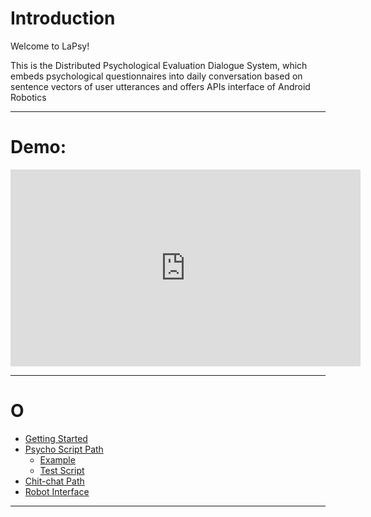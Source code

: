 # Introduction

Welcome to LaPsy!

This is the Distributed Psychological Evaluation Dialogue System, which embeds psychological questionnaires into daily conversation based on sentence vectors of user utterances and offers APIs interface of Android Robotics

---

# Demo:

<iframe width="560" height="315" src="https://www.youtube.com/embed/fjalezI212I" title="YouTube video player" frameborder="0" allow="accelerometer; autoplay; clipboard-write; encrypted-media; gyroscope; picture-in-picture" allowfullscreen></iframe>

---

# O 

* [Getting Started](guide/usage.md)
* [Psycho Script Path](script/designscript.md)
	- [Example](script/example.md)
	- [Test Script](script/testscript.md)
* [Chit-chat Path](model/chitchat.md)
* [Robot Interface](interface/socialrobot.md)

---


